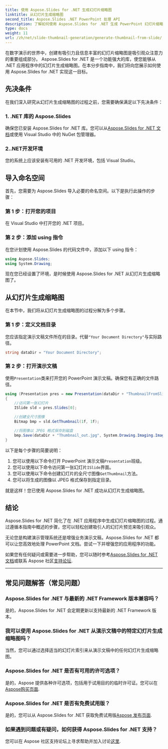 ```yaml
---
title: 使用 Aspose.Slides for .NET 生成幻灯片缩略图
linktitle: 从幻灯片生成缩略图
second_title: Aspose.Slides .NET PowerPoint 处理 API
description: 了解如何使用 Aspose.Slides for .NET 生成 PowerPoint 幻灯片缩略图。轻松增强您的演示文稿。
type: docs
weight: 11
url: /zh/net/slide-thumbnail-generation/generate-thumbnail-from-slide/
---
```


在数字演示的世界中，创建有吸引力且信息丰富的幻灯片缩略图是吸引观众注意力的重要组成部分。 Aspose.Slides for .NET 是一个功能强大的库，使您能够从 .NET 应用程序中的幻灯片生成缩略图。在本分步指南中，我们将向您展示如何使用 Aspose.Slides for .NET 实现这一目标。

## 先决条件

在我们深入研究从幻灯片生成缩略图的过程之前，您需要确保满足以下先决条件：

### 1. .NET 库的 Aspose.Slides

确保您已安装 Aspose.Slides for .NET 库。您可以从[Aspose.Slides for .NET 文档](https://reference.aspose.com/slides/net/)或使用 Visual Studio 中的 NuGet 包管理器。

### 2..NET开发环境

您的系统上应该安装有可用的 .NET 开发环境，包括 Visual Studio。

## 导入命名空间

首先，您需要为 Aspose.Slides 导入必要的命名空间。以下是执行此操作的步骤：

### 第 1 步：打开您的项目

在 Visual Studio 中打开您的 .NET 项目。

### 第 2 步：添加 using 指令

在您计划使用 Aspose.Slides 的代码文件中，添加以下 using 指令：

```csharp
using Aspose.Slides;
using System.Drawing;
```

现在您已经设置了环境，是时候使用 Aspose.Slides for .NET 从幻灯片生成缩略图了。

## 从幻灯片生成缩略图

在本节中，我们将从幻灯片生成缩略图的过程分解为多个步骤。

### 第 1 步：定义文档目录

您应该指定演示文稿文件所在的目录。代替`"Your Document Directory"`与实际路径。

```csharp
string dataDir = "Your Document Directory";
```

### 第 2 步：打开演示文稿

使用`Presentation`类来打开您的 PowerPoint 演示文稿。确保您有正确的文件路径。

```csharp
using (Presentation pres = new Presentation(dataDir + "ThumbnailFromSlide.pptx"))
{
    //访问第一张幻灯片
    ISlide sld = pres.Slides[0];

    //创建全尺寸图像
    Bitmap bmp = sld.GetThumbnail(1f, 1f);

    //将图像以 JPEG 格式保存到磁盘
    bmp.Save(dataDir + "Thumbnail_out.jpg", System.Drawing.Imaging.ImageFormat.Jpeg);
}
```

以下是每个步骤的简要说明：

1. 您可以使用以下命令打开 PowerPoint 演示文稿`Presentation`班级。
2. 您可以使用以下命令访问第一张幻灯片`ISlide`界面。
3. 您可以使用以下命令创建幻灯片的全尺寸图像`GetThumbnail`方法。
4. 您可以将生成的图像以 JPEG 格式保存到指定目录。

就是这样！您已使用 Aspose.Slides for .NET 成功从幻灯片生成缩略图。

## 结论

Aspose.Slides for .NET 简化了在 .NET 应用程序中生成幻灯片缩略图的过程。通过遵循本指南中概述的步骤，您可以轻松创建吸引人的幻灯片预览来吸引观众。

无论您是构建演示管理系统还是增强业务演示文稿，Aspose.Slides for .NET 都可以让您高效地处理 PowerPoint 文档。尝试一下并增强您的应用程序的功能。

如果您有任何疑问或需要进一步帮助，您可以随时参考[Aspose.Slides for .NET 文档](https://reference.aspose.com/slides/net/)或联系 Aspose 社区[支持论坛](https://forum.aspose.com/).

---

## 常见问题解答（常见问题）

### Aspose.Slides for .NET 与最新的 .NET Framework 版本兼容吗？
是的，Aspose.Slides for .NET 会定期更新以支持最新的 .NET Framework 版本。

### 我可以使用 Aspose.Slides for .NET 从演示文稿中的特定幻灯片生成缩略图吗？
当然，您可以通过选择适当的幻灯片索引来从演示文稿中的任何幻灯片生成缩略图。

### Aspose.Slides for .NET 是否有可用的许可选项？
是的，Aspose 提供各种许可选项，包括用于试用目的的临时许可证。您可以在[Aspose购买页面](https://purchase.aspose.com/buy).

### Aspose.Slides for .NET 是否有免费试用版？
是的，您可以从 Aspose.Slides for .NET 获取免费试用版[Aspose 发布页面](https://releases.aspose.com/).

### 如果遇到问题或有疑问，如何获得 Aspose.Slides for .NET 支持？
您可以在 Aspose 社区支持论坛上寻求帮助并加入讨论[这里](https://forum.aspose.com/).
